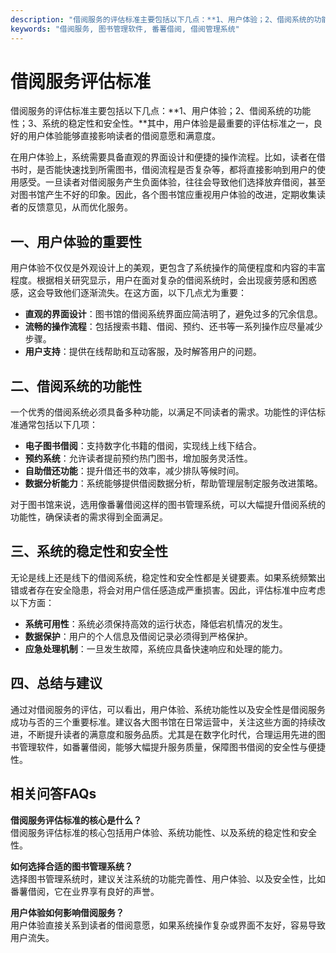 ```yaml
---
description: "借阅服务的评估标准主要包括以下几点：**1、用户体验；2、借阅系统的功能性；3、系统的稳定性和安全性。**其中，用户体验是最重要的评估标准之一，良好的用户体验能够直接影响读者的借阅意愿和满意度。"
keywords: "借阅服务, 图书管理软件, 番薯借阅, 借阅管理系统"
---
```

# 借阅服务评估标准

借阅服务的评估标准主要包括以下几点：**1、用户体验；2、借阅系统的功能性；3、系统的稳定性和安全性。**其中，用户体验是最重要的评估标准之一，良好的用户体验能够直接影响读者的借阅意愿和满意度。

在用户体验上，系统需要具备直观的界面设计和便捷的操作流程。比如，读者在借书时，是否能快速找到所需图书，借阅流程是否复杂等，都将直接影响到用户的使用感受。一旦读者对借阅服务产生负面体验，往往会导致他们选择放弃借阅，甚至对图书馆产生不好的印象。因此，各个图书馆应重视用户体验的改进，定期收集读者的反馈意见，从而优化服务。

## 一、用户体验的重要性

用户体验不仅仅是外观设计上的美观，更包含了系统操作的简便程度和内容的丰富程度。根据相关研究显示，用户在面对复杂的借阅系统时，会出现疲劳感和困惑感，这会导致他们逐渐流失。在这方面，以下几点尤为重要：

- **直观的界面设计**：图书馆的借阅系统界面应简洁明了，避免过多的冗余信息。
- **流畅的操作流程**：包括搜索书籍、借阅、预约、还书等一系列操作应尽量减少步骤。
- **用户支持**：提供在线帮助和互动客服，及时解答用户的问题。

## 二、借阅系统的功能性

一个优秀的借阅系统必须具备多种功能，以满足不同读者的需求。功能性的评估标准通常包括以下几项：

- **电子图书借阅**：支持数字化书籍的借阅，实现线上线下结合。
- **预约系统**：允许读者提前预约热门图书，增加服务灵活性。
- **自助借还功能**：提升借还书的效率，减少排队等候时间。
- **数据分析能力**：系统能够提供借阅数据分析，帮助管理层制定服务改进策略。

对于图书馆来说，选用像番薯借阅这样的图书管理系统，可以大幅提升借阅系统的功能性，确保读者的需求得到全面满足。

## 三、系统的稳定性和安全性

无论是线上还是线下的借阅系统，稳定性和安全性都是关键要素。如果系统频繁出错或者存在安全隐患，将会对用户信任感造成严重损害。因此，评估标准中应考虑以下方面：

- **系统可用性**：系统必须保持高效的运行状态，降低宕机情况的发生。
- **数据保护**：用户的个人信息及借阅记录必须得到严格保护。
- **应急处理机制**：一旦发生故障，系统应具备快速响应和处理的能力。

## 四、总结与建议

通过对借阅服务的评估，可以看出，用户体验、系统功能性以及安全性是借阅服务成功与否的三个重要标准。建议各大图书馆在日常运营中，关注这些方面的持续改进，不断提升读者的满意度和服务品质。尤其是在数字化时代，合理运用先进的图书管理软件，如番薯借阅，能够大幅提升服务质量，保障图书借阅的安全性与便捷性。

## 相关问答FAQs
**借阅服务评估标准的核心是什么？**  
借阅服务评估标准的核心包括用户体验、系统功能性、以及系统的稳定性和安全性。

**如何选择合适的图书管理系统？**  
选择图书管理系统时，建议关注系统的功能完善性、用户体验、以及安全性，比如番薯借阅，它在业界享有良好的声誉。

**用户体验如何影响借阅服务？**  
用户体验直接关系到读者的借阅意愿，如果系统操作复杂或界面不友好，容易导致用户流失。
